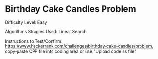 # Birthday Cake Candles Problem
Difficulty Level: Easy

Algorithms Stragies Used: Linear Search

Instructions to Test/Confirm: https://www.hackerrank.com/challenges/birthday-cake-candles/problem, copy-paste CPP file into coding area or use "Upload code as file"